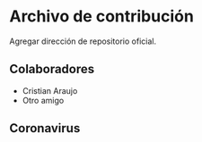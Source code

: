 # Archivo de contribución

Agregar dirección de repositorio oficial.

## Colaboradores

- Cristian Araujo
- Otro amigo

## Coronavirus
